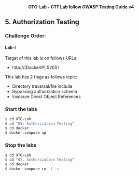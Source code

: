 <h4 align="center">OTG-Lab - CTF Lab follow OWASP Testing Guide v4</h4>

## 5. Authorization Testing

### Challenge Order:

#### Lab-I

Target of this lab is on follows URLs:

* http://[DockerIP]:52051

This lab has 2 flags as follows topic:

- Directory traversal/file include
- Bypassing authorization schema
- Insecure Direct Object References

### Start the labs

```bash
$ cd OTG-Lab
$ cd "05. Authorization Testing"
$ cd docker
$ docker-compose up
```

### Stop the labs

```bash
$ cd OTG-Lab
$ cd "05. Authorization Testing"
$ cd docker
$ docker-compose rm -f -s
```

